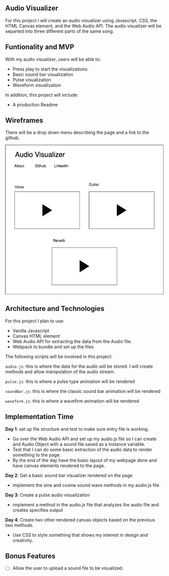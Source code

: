 ## Audio Visualizer

For this project I will create an audio visualizer using Javascript, CSS, the HTML Canvas element, and the Web Audio API. The audio visualizer will be separted into three different parts of the same song.

## Funtionality and MVP

With my audio visualizer, users will be able to:

- Press play to start the visualizations.
- Basic sound bar visualization
- Pulse visualization
- Waveform visualization

In addition, this project will include:

- A production Readme

## Wireframes

There will be a drop down menu describing the page and a link to the github.


![wireframes](docs/wireframes/js_project.jpg)

## Architecture and Technologies

For this project I plan to use:

- Vanilla Javascript
- Canvas HTML element
- Web Audio API for extracting the data from the Audio file.
- Webpack to bundle and set up the files

The following scripts will be involved in this project:

`audio.js`: this is where the data for the audio will be stored. I will create methods and allow manipulation of the audio stream.

`pulse.js`: this is where a pulse type animation will be rendered

`soundBar.js`: this is where the classic sound bar animation will be rendered

`waveform.js`: this is where a wavefirm animation will be rendered

## Implementation Time

**Day 1**: set up file structure and test to make sure entry file is working.

- Go over the Web Audio API and set up my audio.js file so I can create and Audio Object with a sound file saved as a instance variable.
- Test that I can do some basic extraction of the audio data to render something to the page.
- By the end of the day have the basic layout of my webpage done and have canvas elements rendered to the page. 

**Day 2**: Get a basic sound bar visualizer rendered on the page

- implement the sine and cosine sound wave methods in my audio.js file. 

**Day 3**: Create a pulse audio visualization

- implement a method in the audio.js file that analyzes the audio file and creates specifies output

**Day 4**: Create two other rendered canvas objects based on the previous two methods. 

- Use CSS to style something that shows my interest in design and creativity.

## Bonus Features

- [ ] Allow the user to upload a sound file to be visualized.
